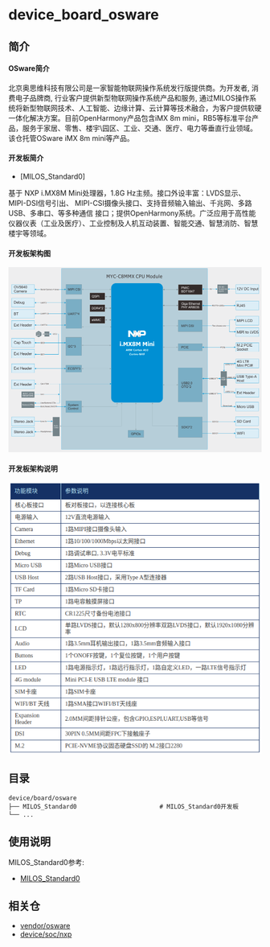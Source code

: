 # device_board_osware

## 简介

#### OSware简介

北京奥思维科技有限公司是一家智能物联网操作系统发行版提供商。为开发者, 消费电子品牌商, 行业客户提供新型物联网操作系统产品和服务, 通过MILOS操作系统将新型物联网技术、人工智能、边缘计算、云计算等技术融合，为客户提供软硬一体化解决方案。目前OpenHarmony产品包含iMX 8m mini，RB5等标准平台产品，服务于家居、零售、楼宇\园区、工业、交通、医疗、电力等垂直行业领域。该仓托管OSware iMX 8m mini等产品。

#### 开发板简介

- [MILOS_Standard0]

基于 NXP i.MX8M Mini处理器，1.8G Hz主频。接⼝外设丰富：LVDS显⽰、MIPI-DSI信号引出、 MIPI-CSI摄像头接⼝、⽀持⾳频输⼊输出、千兆⽹、多路USB、多串⼝、等多种通信 接⼝；提供OpenHarmony系统。⼴泛应⽤于⾼性能仪器仪表（⼯业及医疗）、⼯业控制及⼈机互动装置、智能交通、智慧消防、智慧楼宇等领域。

#### 开发板架构图
**![MILOS_Standard0开发板架构图](./imx8mm/common/figures/MILOS_Standard_0_Arch.png)**

#### 开发板架构说明
**![MILOS_Standard0开发板架构图说明](./imx8mm/common/figures/MILOS_Standard_0_Arch_Data.png)**

## 目录

```
device/board/osware
├── MILOS_Standard0                       # MILOS_Standard0开发板
└── ...
```

## 使用说明

MILOS_Standard0参考:
- [MILOS_Standard0](https://gitee.com/openharmony-sig/device_board_osware/blob/master/imx8mm/README_zh.md)

## 相关仓

* [vendor/osware](https://gitee.com/openharmony-sig/vendor_osware)
* [device/soc/nxp](https://gitee.com/openharmony-sig/device_soc_nxp)